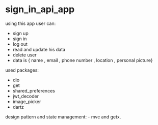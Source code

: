 # sign_in_api_app

using this app user can:
  - sign up
  - sign in
  - log out
  - read and update his data
  - delete user
  - data is { name , email , phone number , location , personal picture}

used packages:
  - dio
  - get
  - shared_preferences
  - jwt_decoder
  - image_picker
  - dartz

design pattern and state management:
     - mvc and getx.
